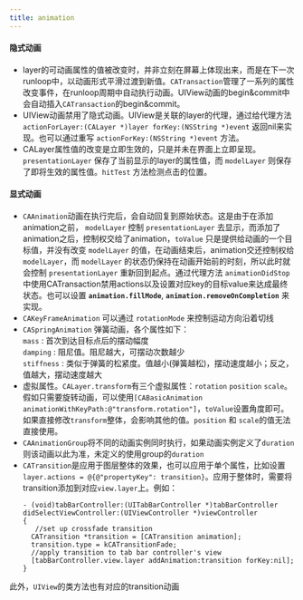 ```yaml
---
title: animation
---
```


#### 隐式动画
* layer的可动画属性的值被改变时，并非立刻在屏幕上体现出来，而是在下一次runloop中，以动画形式平滑过渡到新值。`CATransaction`管理了一系列的属性改变事件，在runloop周期中自动执行动画。UIView动画的begin&commit中会自动插入`CATransaction`的begin&commit。
* UIView动画禁用了隐式动画。UIView是关联的layer的代理，通过给代理方法 `actionForLayer:(CALayer *)layer forKey:(NSString *)event` 返回nil来实现。也可以通过重写 `actionForKey:(NSString *)event` 方法。
* CALayer属性值的改变是立即生效的，只是并未在界面上立即呈现。`presentationLayer` 保存了当前显示的layer的属性值，而 `modelLayer` 则保存了即将生效的属性值。`hitTest` 方法检测点击的位置。

#### 显式动画
* `CAAnimation`动画在执行完后，会自动回复到原始状态。这是由于在添加animation之前， `modelLayer` 控制 `presentationLayer` 去显示，而添加了animation之后，控制权交给了animation，`toValue` 只是提供给动画的一个目标值，并没有改变 `modelLayer` 的值，在动画结束后，animation交还控制权给 `modelLayer`，而 `modelLayer` 的状态仍保持在动画开始前的时刻，所以此时就会控制 `presentationLayer` 重新回到起点。通过代理方法 `animationDidStop` 中使用CATransaction禁用actions以及设置对应key的目标value来达成最终状态。也可以设置 **`animation.fillMode`**, **`animation.removeOnCompletion`** 来实现。
* `CAKeyFrameAnimation` 可以通过 `rotationMode` 来控制运动方向沿着切线
* `CASpringAnimation` 弹簧动画，各个属性如下：  
    `mass` : 首次到达目标点后的摆动幅度  
    `damping` : 阻尼值。阻尼越大，可摆动次数越少  
    `stiffness` : 类似于弹簧的松紧度。值越小(弹簧越松)，摆动速度越小；反之，值越大，摆动速度越大
* 虚拟属性。`CALayer.transform`有三个虚拟属性：`rotation` `position` `scale`。假如只需要旋转动画，可以使用`[CABasicAnimation animationWithKeyPath:@"transform.rotation"]`，`toValue`设置角度即可。如果直接修改`transform`整体，会影响其他的值。`position` 和 `scale`的值无法直接使用。
* `CAAnimationGroup`将不同的动画实例同时执行，如果动画实例定义了`duration`则该动画以此为准，未定义的使用group的`duration`
* `CATransition`是应用于图层整体的效果，也可以应用于单个属性，比如设置`layer.actions = @{@"propertyKey": transition}`。应用于整体时，需要将transition添加到对应`view.layer`上。例如：  
    ```  
    - (void)tabBarController:(UITabBarController *)tabBarController didSelectViewController:(UIViewController *)viewController  
    {  
      ￼//set up crossfade transition  
      CATransition *transition = [CATransition animation];  
      transition.type = kCATransitionFade;  
      //apply transition to tab bar controller's view  
      [tabBarController.view.layer addAnimation:transition forKey:nil];  
    }  
    ```  
此外，`UIView`的类方法也有对应的transition动画
